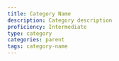 ```yaml
---
title: Category Name
description: Category description
proficiency: Intermediate
type: category
categories: parent
tags: category-name
---
```

